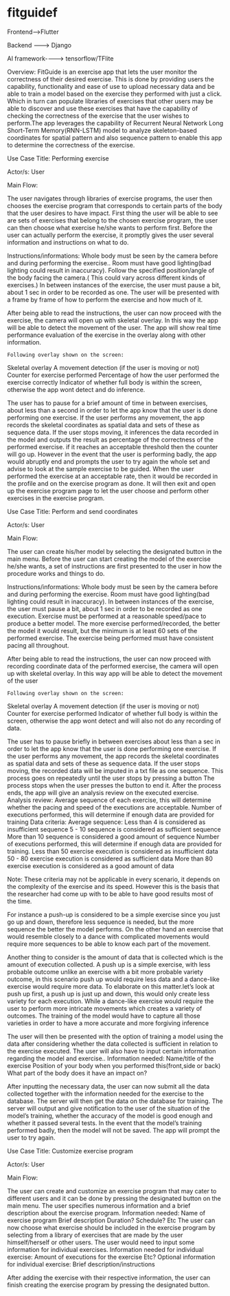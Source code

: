 # fitguidef
Frontend-->Flutter

Backend ---> Django

AI framework----> tensorflow/TFlite

Overview:
FitGuide is an exercise app that lets the user monitor the correctness of their desired exercise. This is done by providing users the capability, functionality and ease of use to upload necessary data and be able to train a model based on the exercise they performed with just a click. Which in turn can populate libraries of exercises that other users may be able to discover and use these exercises that have the capability of checking the correctness of the exercise that the user wishes to perform.The app leverages the capability of Recurrent Neural Network Long Short-Term Memory(RNN-LSTM) model to analyze skeleton-based coordinates for spatial pattern and also sequence pattern to enable this app to determine the correctness of the exercise.

Use Case Title: Performing exercise

Actor/s: User

Main Flow:

The user navigates through libraries of exercise programs, the user then chooses the exercise program that corresponds to certain parts of the body that the user desires to have impact.
First thing the user will be able to see are sets of exercises that belong to the chosen exercise program, the user can then choose what exercise he/she wants to perform first.
Before the user can actually perform the exercise, it promptly gives the user several information and instructions on what to do.

Instructions/informations:
Whole body must be seen by the camera before and during performing the exercise..
Room must have good lighting(bad lighting could result in inaccuracy).
Follow the specified position/angle of the body facing the camera.( This could vary across different kinds of exercises.)
In between instances of the exercise, the user must pause a bit, about 1 sec in order to be recorded as one.
The user will be presented with a frame by frame of how to perform the exercise and how much of it.

After being able to read the instructions, the user can now proceed with the exercise, the camera will open up with skeletal overlay. In this way the app will be able to detect the movement of the user. The app will show real time performance evaluation of the exercise in the overlay along with other information.

	Following overlay shown on the screen:
Skeletal overlay
A movement detection (if the user is moving or not)
Counter for exercise performed
Percentage of how the user performed the exercise correctly
Indicator of whether full body is within the screen, otherwise the app wont detect and do inference.

The user has to pause for a brief amount of time  in between exercises, about less than a second  in order to let the app know that the user is done performing one exercise. 
If the user performs any movement, the app records the skeletal coordinates as spatial data and sets of these as sequence data.
If the user stops moving, it inferences the data recorded in the model and outputs the result as percentage of the correctness of the performed exercise.
 if it reaches an acceptable threshold then the counter will go up. 
However in the event that the user is performing badly, the app would abruptly end and prompts the user to try again the whole set and advise to look at the sample exercise to be guided.
When the user performed the exercise at an acceptable rate, then it would be recorded in the profile and on the exercise program as done.
It will then exit and open up the exercise program page to let the user choose and perform other exercises in the exercise program.




Use Case Title: Perform and send coordinates

Actor/s: User

Main Flow:

The user can create his/her model by selecting the designated button in the main menu.
Before the user can start creating the model of the exercise he/she wants, a set of instructions are first presented to the user in how the procedure works and things to do.

Instructions/informations:
Whole body must be seen by the camera before and during performing the exercise.
Room must have good lighting(bad lighting could result in inaccuracy).
In between instances of the exercise, the user must pause a bit, about 1 sec in order to be recorded as one execution.
Exercise must be performed at a reasonable speed/pace to produce a better model.
The more exercise performed/recorded, the better the model it would result, but the minimum is at least 60 sets of the performed exercise.
The exercise being performed must have consistent pacing all throughout.

After being able to read the instructions, the user can now proceed with recording  coordinate data of the performed exercise, the camera will open up with skeletal overlay. In this way app will be able to detect the movement of the user
	
	Following overlay shown on the screen:
Skeletal overlay
A movement detection (if the user is moving or not)
Counter for exercise performed
Indicator of whether full body is within the screen, otherwise the app wont detect and will also not do any recording of data.

The user has to pause briefly in between exercises about less than a sec in order to let the app know that the user is done performing one exercise. 
If the user performs any movement, the app records the skeletal coordinates as spatial data and sets of these as sequence data.
If the user stops moving, the recorded data will be imputed in a txt file as one sequence.
This process goes on repeatedly until the user stops by pressing a button
The process stops when the user presses the button to end it.
After the process ends, the app will give an analysis review on the executed exercise.
Analysis review:
Average sequence of each exercise, this will determine whether the pacing and speed of the executions are acceptable.
Number of executions performed, this will determine if enough data are provided for training
Data criteria:
Average sequence:
Less than 4 is considered as insufficient sequence
5 - 10 sequence is considered as sufficient sequence
More than 10 sequence is considered a good amount of sequence
Number of executions performed, this will determine if enough data are provided for training.
Less than 50 exercise execution is considered as insufficient data
50 - 80 exercise execution is considered as sufficient data
More than 80 exercise execution is considered as a good amount of data

Note: 
These criteria may not be applicable in every scenario, it depends on the complexity of the exercise and its speed. However this is the basis that the researcher had come up with to be able to have good results most of the time.

For instance a push-up is considered to be a simple exercise since you just go up and down, therefore less sequence is needed, but the more sequence the better the model performs. On the other hand an exercise that would resemble closely to a dance with complicated movements would require more sequences to be able to know each part of the movement.

Another thing to consider is the amount of data that is collected which is the amount of execution collected. A push up is a simple exercise, with less probable outcome unlike an exercise with a bit more probable variety outcome, in this scenario push up would require less data and a dance-like exercise would require more data. To elaborate on this matter.let’s look at push up first, a push up is just up and down, this would only create less variety for each execution. While a dance-like exercise would require the user to perform more intricate movements which creates a variety of outcomes. The training of the model would have to capture all those varieties in order to have a more accurate and more forgiving inference 

The user will then be presented with the option of training a model using the data after considering whether the data collected is sufficient in relation to the exercise executed.
The user will also have to input certain information regarding the model and exercise..
	Information needed:
Name/title of the exercise
Position of your body when you performed this(front,side or back)
What part of the body does it have an impact on?




After inputting the necessary data, the user can now submit all the data collected together with the information needed for the exercise to the database.
The server will then get the data on the database for training. The server will output and give notification to the user of the situation of the model’s training, whether the accuracy of the model is good enough and whether it passed several tests.
In the event that the model’s training performed badly, then the model will not be saved. The app will prompt the user to try again.








Use Case Title: Customize exercise program

Actor/s: User

Main Flow:

The user can create and customize an exercise program that may cater to different users and it can be done by pressing the designated button on the main menu.
The user specifies numerous information and a brief description about the exercise program.
Information needed:
Name of exercise program
Brief description
Duration?
Schedule?
Etc
The user can now choose what exercise should be included in the exercise program by selecting from a library of exercises that are made by the user himself/herself or other users.
The user would need to input some information for individual exercises.
Information needed for individual exercise:
Amount of executions for the exercise
Etc?
Optional information for individual exercise:
Brief description/instructions

After adding the exercise with their respective information, the user can finish creating the exercise program by pressing the designated button.


